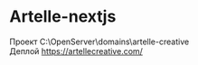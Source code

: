 # Artelle-nextjs
Проект C:\OpenServer\domains\artelle-creative\
Деплой  https://artellecreative.com/
